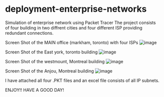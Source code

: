 # deployment-enterprise-networks
 Simulation of enterprise network using Packet Tracer
The project consists of four building in two diffrent cities and four different ISP providing redundant connections.

Screen Shot of the MAIN office (markham, toronto) with four ISPs
![image](https://github.com/user-attachments/assets/a3808b08-8937-4790-837c-632f1c154a26)

Screen Shot of the East york, toronto building
![image](https://github.com/user-attachments/assets/d4748339-9b78-4a3b-9349-f837fe5ee5c9)

Screen Shot of the westmount, Montreal building
![image](https://github.com/user-attachments/assets/d8b9240a-764f-44b6-81f5-ac486653237e)

Screen Shot of the Anjou, Montreal building
![image](https://github.com/user-attachments/assets/89d12f43-c95b-4a3a-b482-9885332ba48f)

I have attached all four .PKT files and an excel file consists of all IP subnets. 

ENJOY!! HAVE A GOOD DAY!
